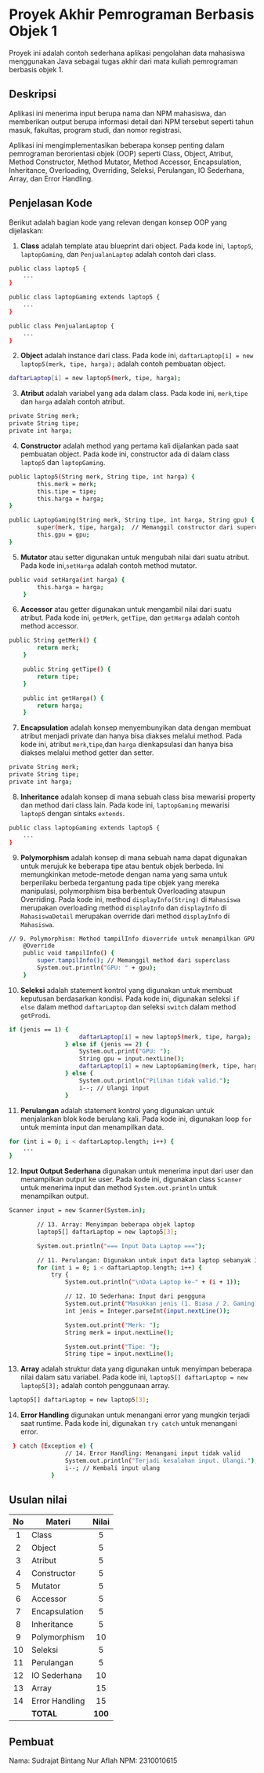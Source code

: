 # Proyek Akhir Pemrograman Berbasis Objek 1

Proyek ini adalah contoh sederhana aplikasi pengolahan data mahasiswa menggunakan Java sebagai tugas akhir dari mata kuliah pemrograman berbasis objek 1.

## Deskripsi

Aplikasi ini menerima input berupa nama dan NPM mahasiswa, dan memberikan output berupa informasi detail dari NPM tersebut seperti tahun masuk, fakultas, program studi, dan nomor registrasi.

Aplikasi ini mengimplementasikan beberapa konsep penting dalam pemrograman berorientasi objek (OOP) seperti Class, Object, Atribut, Method Constructor, Method Mutator, Method Accessor, Encapsulation, Inheritance, Overloading, Overriding, Seleksi, Perulangan, IO Sederhana, Array, dan Error Handling.

## Penjelasan Kode

Berikut adalah bagian kode yang relevan dengan konsep OOP yang dijelaskan:

1. **Class** adalah template atau blueprint dari object. Pada kode ini, `laptop5`, `laptopGaming`, dan `PenjualanLaptop` adalah contoh dari class.

```bash
public class laptop5 {
    ...
}

public class laptopGaming extends laptop5 {
    ...
}

public class PenjualanLaptop {
    ...
}
```

2. **Object** adalah instance dari class. Pada kode ini, `daftarLaptop[i] = new laptop5(merk, tipe, harga);` adalah contoh pembuatan object.

```bash
daftarLaptop[i] = new laptop5(merk, tipe, harga);
```

3. **Atribut** adalah variabel yang ada dalam class. Pada kode ini, `merk`,`tipe` dan `harga` adalah contoh atribut.

```bash
private String merk;
private String tipe;
private int harga;
```

4. **Constructor** adalah method yang pertama kali dijalankan pada saat pembuatan object. Pada kode ini, constructor ada di dalam class `laptop5` dan `laptopGaming`.

```bash
public laptop5(String merk, String tipe, int harga) {
        this.merk = merk;
        this.tipe = tipe;
        this.harga = harga;
}

public LaptopGaming(String merk, String tipe, int harga, String gpu) {
        super(merk, tipe, harga);  // Memanggil constructor dari superclass (Laptop)
        this.gpu = gpu;
}
```

5. **Mutator** atau setter digunakan untuk mengubah nilai dari suatu atribut. Pada kode ini,`setHarga` adalah contoh method mutator.

```bash
public void setHarga(int harga) {
        this.harga = harga;
    }

```

6. **Accessor** atau getter digunakan untuk mengambil nilai dari suatu atribut. Pada kode ini, `getMerk`, `getTipe`, dan `getHarga` adalah contoh method accessor.

```bash
public String getMerk() {
        return merk;
    }

    public String getTipe() {
        return tipe;
    }

    public int getHarga() {
        return harga;
    }
```

7. **Encapsulation** adalah konsep menyembunyikan data dengan membuat atribut menjadi private dan hanya bisa diakses melalui method. Pada kode ini, atribut `merk`,`tipe`,dan `harga` dienkapsulasi dan hanya bisa diakses melalui method getter dan setter.

```bash
private String merk;
private String tipe;
private int harga;
```

8. **Inheritance** adalah konsep di mana sebuah class bisa mewarisi property dan method dari class lain. Pada kode ini, `laptopGaming` mewarisi `laptop5` dengan sintaks `extends`.

```bash
public class laptopGaming extends laptop5 {
    ...
}
```

9. **Polymorphism** adalah konsep di mana sebuah nama dapat digunakan untuk merujuk ke beberapa tipe atau bentuk objek berbeda. Ini memungkinkan metode-metode dengan nama yang sama untuk berperilaku berbeda tergantung pada tipe objek yang mereka manipulasi, polymorphism bisa berbentuk Overloading ataupun Overriding. Pada kode ini, method `displayInfo(String)` di `Mahasiswa` merupakan overloading method `displayInfo` dan `displayInfo` di `MahasiswaDetail` merupakan override dari method `displayInfo` di `Mahasiswa`.

```bash
// 9. Polymorphism: Method tampilInfo dioverride untuk menampilkan GPU juga
    @Override
    public void tampilInfo() {
        super.tampilInfo(); // Memanggil method dari superclass
        System.out.println("GPU: " + gpu);
    }
```

10. **Seleksi** adalah statement kontrol yang digunakan untuk membuat keputusan berdasarkan kondisi. Pada kode ini, digunakan seleksi `if else` dalam method `daftarLaptop` dan seleksi `switch` dalam method `getProdi`.

```bash
if (jenis == 1) {
                    daftarLaptop[i] = new laptop5(merk, tipe, harga);
                } else if (jenis == 2) {
                    System.out.print("GPU: ");
                    String gpu = input.nextLine();
                    daftarLaptop[i] = new LaptopGaming(merk, tipe, harga, gpu);
                } else {
                    System.out.println("Pilihan tidak valid.");
                    i--; // Ulangi input
                }
```

11. **Perulangan** adalah statement kontrol yang digunakan untuk menjalankan blok kode berulang kali. Pada kode ini, digunakan loop `for` untuk meminta input dan menampilkan data.

```bash
for (int i = 0; i < daftarLaptop.length; i++) {
    ...
}
```

12. **Input Output Sederhana** digunakan untuk menerima input dari user dan menampilkan output ke user. Pada kode ini, digunakan class `Scanner` untuk menerima input dan method `System.out.println` untuk menampilkan output.

```bash
Scanner input = new Scanner(System.in);

        // 13. Array: Menyimpan beberapa objek laptop
        laptop5[] daftarLaptop = new laptop5[3];

        System.out.println("=== Input Data Laptop ===");

        // 11. Perulangan: Digunakan untuk input data laptop sebanyak 3 kali
        for (int i = 0; i < daftarLaptop.length; i++) {
            try {
                System.out.println("\nData Laptop ke-" + (i + 1));

                // 12. IO Sederhana: Input dari pengguna
                System.out.print("Masukkan jenis (1. Biasa / 2. Gaming): ");
                int jenis = Integer.parseInt(input.nextLine());

                System.out.print("Merk: ");
                String merk = input.nextLine();

                System.out.print("Tipe: ");
                String tipe = input.nextLine();
```

13. **Array** adalah struktur data yang digunakan untuk menyimpan beberapa nilai dalam satu variabel. Pada kode ini, `laptop5[] daftarLaptop = new laptop5[3];` adalah contoh penggunaan array.

```bash
laptop5[] daftarLaptop = new laptop5[3];
```

14. **Error Handling** digunakan untuk menangani error yang mungkin terjadi saat runtime. Pada kode ini, digunakan `try catch` untuk menangani error.

```bash
 } catch (Exception e) {
                // 14. Error Handling: Menangani input tidak valid
                System.out.println("Terjadi kesalahan input. Ulangi.");
                i--; // Kembali input ulang
            }
```

## Usulan nilai

| No  | Materi         |  Nilai  |
| :-: | -------------- | :-----: |
|  1  | Class          |    5    |
|  2  | Object         |    5    |
|  3  | Atribut        |    5    |
|  4  | Constructor    |    5    |
|  5  | Mutator        |    5    |
|  6  | Accessor       |    5    |
|  7  | Encapsulation  |    5    |
|  8  | Inheritance    |    5    |
|  9  | Polymorphism   |   10    |
| 10  | Seleksi        |    5    |
| 11  | Perulangan     |    5    |
| 12  | IO Sederhana   |   10    |
| 13  | Array          |   15    |
| 14  | Error Handling |   15    |
|     | **TOTAL**      | **100** |

## Pembuat

Nama: Sudrajat Bintang Nur Aflah
NPM: 2310010615

